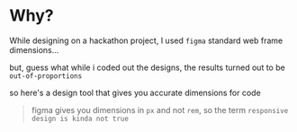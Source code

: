 # Why?

While designing on a hackathon project, I used `figma` standard web frame dimensions...

but, guess what while i coded out the designs, the results turned out to be `out-of-proportions`

so here's a design tool that gives you accurate dimensions for code

> figma gives you dimensions in `px` and not `rem`, so the term `responsive design is kinda not true`
